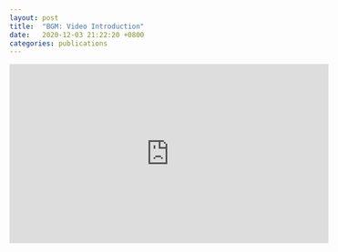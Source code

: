 ```yaml
---
layout: post
title:  "BGM: Video Introduction"
date:   2020-12-03 21:22:20 +0800
categories: publications
---
```


<!--
 * @Author: Conghao Wong
 * @Date: 2020-12-03 21:22:20
 * @LastEditors: Conghao Wong
 * @LastEditTime: 2020-12-04 11:55:28
 * @Description: file content
-->

<div align='center'>
    <iframe width="560" height="315" src="https://www.youtube-nocookie.com/embed/nCEIDoVc2rM" frameborder="0" allow="accelerometer; autoplay; clipboard-write; encrypted-media; gyroscope; picture-in-picture" allowfullscreen></iframe>
</div>